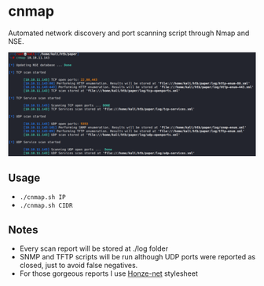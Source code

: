 # cnmap
Automated network discovery and port scanning script through Nmap and NSE.

![cnmap output](https://raw.githubusercontent.com/cheshireca7/cnmap/main/images/cnmap.png)

## Usage
- `./cnmap.sh IP`
- `./cnmap.sh CIDR`

## Notes
- Every scan report will be stored at ./log folder
- SNMP and TFTP scripts will be run although UDP ports were reported as closed, just to avoid false negatives.
- For those gorgeous reports I use [Honze-net](https://github.com/honze-net/nmap-bootstrap-xsl) stylesheet
